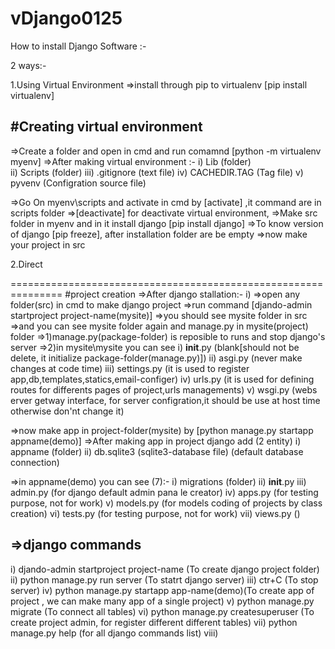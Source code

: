 # vDjango0125
How to install Django Software :-

2 ways:-

1.Using Virtual Environment
=>install through pip to virtualenv [pip install virtualenv]

#Creating virtual environment
-------------------------------
=>Create a folder and open in cmd and run comamnd [python -m virtualenv myenv]
=>After making virtual environment :-
	i)	Lib		(folder)	
	ii)	Scripts		(folder)
	iii)	.gitignore 	(text file)
	iv)	CACHEDIR.TAG	(Tag file)
	v)	pyvenv		(Configration source file)

=>Go On myenv\scripts and activate in cmd by [activate] ,it command are in scripts folder
=>[deactivate] for deactivate virtual environment, 
=>Make src folder in myenv and in it install django [pip install django]
=>To know version of django [pip freeze], after installation folder are be empty
=>now make your project in src

2.Direct

===============================================================
#project creation
=>After django stallation:-
	i)
=>open any folder(src) in cmd to make django project
=>run command [djando-admin startproject project-name(mysite)]
=>you should see mysite folder in src
=>and you can see mysite folder again and manage.py in mysite(project) folder
=>1)manage.py(package-folder) is reposible to runs and stop django's server 
=>2)in mysite\mysite you can see 
	i)	__init__.py	(blank[should not be delete, it initialize package-folder(manage.py)])
	ii)	asgi.py		(never make changes at code time)
	iii)	settings.py	(it is used to register app,db,templates,statics,email-configer)
	iv)	urls.py		(it is used for defining routes for differents pages of project,urls managements)
	v)	wsgi.py		(webs erver getway interface, for server configration,it should be use at host time otherwise don'nt change it)

=>now make app in project-folder(mysite) by [python manage.py startapp appname(demo)] 
=>After making app in project django add (2 entity)
	i)	appname		(folder)
	ii)	db.sqlite3	(sqlite3-database file)	
				(default database connection)


=>in appname(demo) you can see (7):-
	i)	migrations	(folder)
	ii)	__init__.py	
	iii)	admin.py	(for django default admin pana le creator)
	iv)	apps.py		(for testing purpose, not for work)
	v)	models.py	(for models coding of projects by class creation)
	vi)	tests.py	(for testing purpose, not for work)
	vii)	views.py	()


=>django commands
------------------
i)	djando-admin startproject project-name	(To create django project folder)
ii)	python manage.py run server		(To statrt django server)
iii)	ctr+C					(To stop server)
iv)	python manage.py startapp app-name(demo)(To create app of project , we can make many app of a single project)
v)	python manage.py migrate		(To connect all tables)
vi)	python manage.py createsuperuser	(To create project admin, for register different different tables)
vii)	python manage.py help			(for all django commands list)
viii)	




